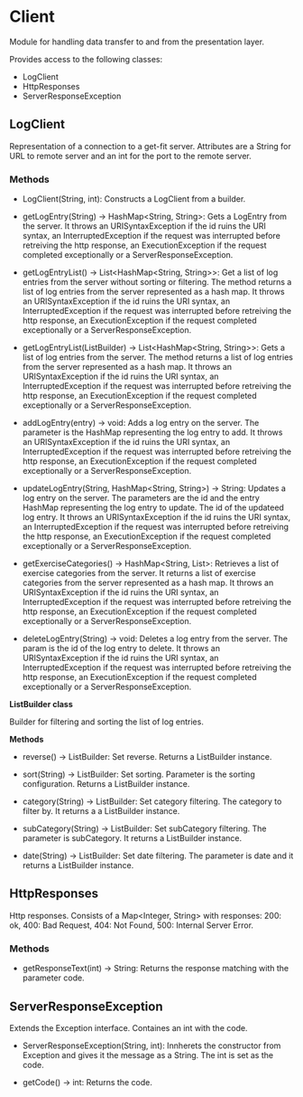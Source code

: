 # Client
Module for handling data transfer to and from the presentation layer.

Provides access to the following classes:
- LogClient
- HttpResponses
- ServerResponseException

## LogClient
Representation of a connection to a get-fit server. Attributes are a String for URL to remote server and an int for the port to the remote server.

### Methods
- LogClient(String, int): Constructs a LogClient from a builder.

- getLogEntry(String) -> HashMap<String, String>: Gets a LogEntry from the server. It throws an URISyntaxException if the id ruins the URI syntax, an InterruptedException if the request was interrupted before retreiving the http response, an ExecutionException if the request completed exceptionally or a ServerResponseException.

- getLogEntryList() -> List<HashMap<String, String>>: Get a list of log entries from the server without sorting or filtering. The method returns a list of log entries from the server represented as a hash map. It throws an URISyntaxException if the id ruins the URI syntax, an InterruptedException if the request was interrupted before retreiving the http response, an ExecutionException if the request completed exceptionally or a ServerResponseException.

- getLogEntryList(ListBuilder) -> List<HashMap<String, String>>: Gets a list of log entries from the server. The method returns a list of log entries from the server represented as a hash map. It throws an URISyntaxException if the id ruins the URI syntax, an InterruptedException if the request was interrupted before retreiving the http response, an ExecutionException if the request completed exceptionally or a ServerResponseException.

- addLogEntry(entry) -> void: Adds a log entry on the server. The parameter is the HashMap representing the log entry to add. It throws an URISyntaxException if the id ruins the URI syntax, an InterruptedException if the request was interrupted before retreiving the http response, an ExecutionException if the request completed exceptionally or a ServerResponseException.

- updateLogEntry(String, HashMap<String, String>) -> String: Updates a log entry on the server. The parameters are the id and the entry HashMap representing the log entry to update. The id of the updateed log entry. It throws an URISyntaxException if the id ruins the URI syntax, an InterruptedException if the request was interrupted before retreiving the http response, an ExecutionException if the request completed exceptionally or a ServerResponseException.

- getExerciseCategories() -> HashMap<String, List<String>>: Retrieves a list of exercise categories from the server. It returns a list of exercise categories from the server represented as a hash map. It throws an URISyntaxException if the id ruins the URI syntax, an InterruptedException if the request was interrupted before retreiving the http response, an ExecutionException if the request completed exceptionally or a ServerResponseException.

- deleteLogEntry(String) -> void: Deletes a log entry from the server. The param is the id of the log entry to delete. It throws an URISyntaxException if the id ruins the URI syntax, an InterruptedException if the request was interrupted before retreiving the http response, an ExecutionException if the request completed exceptionally or a ServerResponseException.


**ListBuilder class**

Builder for filtering and sorting the list of log entries.

**Methods**
- reverse() -> ListBuilder: Set reverse. Returns a ListBuilder instance.

- sort(String) -> ListBuilder: Set sorting. Parameter is the sorting configuration. Returns a ListBuilder instance.

- category(String) -> ListBuilder: Set category filtering. The category to filter by. It returns a a ListBuilder instance.

- subCategory(String) -> ListBuilder: Set subCategory filtering. The parameter is subCategory. It returns a ListBuilder instance.

- date(String) -> ListBuilder: Set date filtering. The parameter is date and it returns a ListBuilder instance.

## HttpResponses
Http responses. Consists of a Map<Integer, String> with responses: 200: ok, 400: Bad Request, 404: Not Found, 500: Internal Server Error.

### Methods
- getResponseText(int) -> String: Returns the response matching with the parameter code.

## ServerResponseException
Extends the Exception interface. Containes an int with the code.

- ServerResponseException(String, int): Innherets the constructor from Exception and gives it the message as a String. The int is set as the code.

- getCode() -> int: Returns the code.

